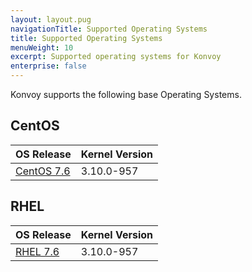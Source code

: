 ```yaml
---
layout: layout.pug
navigationTitle: Supported Operating Systems
title: Supported Operating Systems
menuWeight: 10
excerpt: Supported operating systems for Konvoy
enterprise: false
---
```


Konvoy supports the following base Operating Systems.

## CentOS

| OS Release | Kernel Version |
|------------|----------------|
| [CentOS 7.6][centos_7_6] | 3.10.0-957 |

## RHEL

| OS Release | Kernel Version |
|------------|----------------|
| [RHEL 7.6][rhel_7_6] | 3.10.0-957 |

[centos_7_6]: https://wiki.centos.org/Manuals/ReleaseNotes/CentOS7.1810
[rhel_7_6]: https://access.redhat.com/documentation/en-us/red_hat_enterprise_linux/7/html/7.6_release_notes/index
